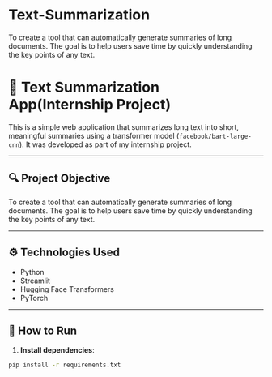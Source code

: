 # Text-Summarization
To create a tool that can automatically generate summaries of long documents. The goal is to help users save time by quickly understanding the key points of any text.
# 📝 Text Summarization App(Internship Project)

This is a simple web application that summarizes long text into short, meaningful summaries using a transformer model (`facebook/bart-large-cnn`). It was developed as part of my internship project.

---

## 🔍 Project Objective

To create a tool that can automatically generate summaries of long documents. The goal is to help users save time by quickly understanding the key points of any text.

---

## ⚙️ Technologies Used

- Python
- Streamlit
- Hugging Face Transformers
- PyTorch

---

## 🚀 How to Run

1. **Install dependencies**:

```bash
pip install -r requirements.txt
